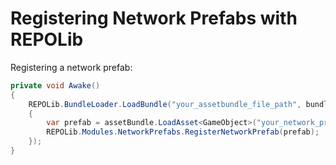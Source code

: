 # Registering Network Prefabs with REPOLib

Registering a network prefab:

```c#
private void Awake()
{
    REPOLib.BundleLoader.LoadBundle("your_assetbundle_file_path", bundle => 
    {
        var prefab = assetBundle.LoadAsset<GameObject>("your_network_prefab");
        REPOLib.Modules.NetworkPrefabs.RegisterNetworkPrefab(prefab);
    });
}
```
